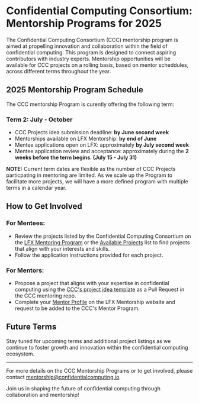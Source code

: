 # Confidential Computing Consortium: Mentorship Programs for 2025

The Confidential Computing Consortium (CCC) mentorship program is aimed at propelling innovation and collaboration within the field of confidential computing. This program is designed to connect aspiring contributors with industry experts. Mentorship opportunities will be available for CCC projects on a rolling basis, based on mentor scheddules, across different terms throughout the year.

## 2025 Mentorship Program Schedule

The CCC mentorship Program is curently offering the following term:

### Term 2: July - October

- CCC Projects idea submission deadline: **by June second week**
- Mentorships available on LFX Mentorship: **by end of June**
- Mentee applications open on LFX: approximately **by July second week**
- Mentee application review and acceptance: approximately during the **2 weeks before the term begins. (July 15 - July 31)**

**NOTE:** Current term dates are flexible as the number of CCC Projects particpating in mentoring are limited. As we scale up the Program to facilitate more projects, we will have a more defined program with multiple terms in a calendar year.

## How to Get Involved

### For Mentees:
- Review the projects listed by the Confidential Computing Consortium on the [LFX Mentoring Program](https://mentorship.lfx.linuxfoundation.org/#projects_accepting) or the [Available Projects](/PROJECTS.md) list to find projects that align with your interests and skills.
- Follow the application instructions provided for each project.

### For Mentors:
- Propose a project that aligns with your expertise in confidential computing using the [CCC's project idea template](mentoring/PROJECT_IDEA_TEMPLATE.md) as a Pull Request in the CCC mentoring repo.
- Complete your [Mentor Profile](#create-your-mentor-profile) on the LFX Mentorship website and request to be added to the CCC's Mentor Program.

## Future Terms
Stay tuned for upcoming terms and additional project listings as we continue to foster growth and innovation within the confidential computing ecosystem.

---

For more details on the CCC Mentorship Programs or to get involved, please contact [mentorship@confidentialcomputing.io](mailto:mentorship@confidentialcomputing.io).

Join us in shaping the future of confidential computing through collaboration and mentorship!
